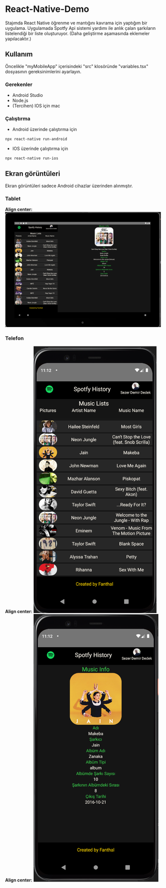 # React-Native-Demo
Stajımda React Native öğrenme ve mantığını kavrama için yaptığım bir uygulama.
Uygulamada Spotfy Api sistemi yardımı ile anlık çalan şarkıların listelendiği bir liste oluşturuyor.
(Daha geliştirme aşamasında eklemeler yapılacaktır.)
## Kullanım

Öncelikle "myMobileApp" içerisindeki "src" klosöründe "variables.tsx" dosyasının gereksinimlerini ayarlayın.

### Gerekenler
* Android Studio
* Node.js
* (Tercihen) IOS için mac

### Çalıştırma

* Android üzerinde çalıştırma için 
```bash
npx react-native run-android
```

* IOS üzerinde çalıştırma için 
```bash
npx react-native run-ios
```

## Ekran görüntüleri
Ekran görüntüleri sadece Android cihazlar üzerinden alınmıştır.

### Tablet 
**Align center:**
![Screenshot](Images/Tablet.png?style=centerme)

### Telefon 
**Align center:**
![Screenshot](Images/Telefon-1.png?style=centerme)
**Align center:**
![Screenshot](Images/Telefon-2.png?style=centerme)